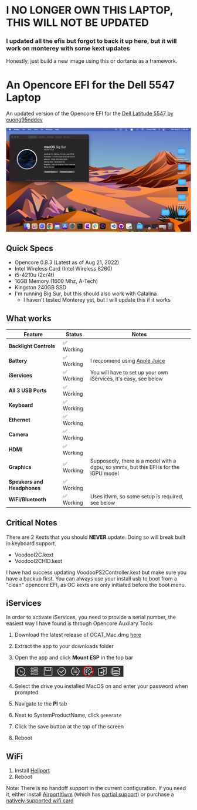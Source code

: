 # I NO LONGER OWN THIS LAPTOP, THIS WILL NOT BE UPDATED
### I updated all the efis but forgot to back it up here, but it will work on monterey with some kext updates
Honestly, just build a new image using this or dortania as a framework. 


# An Opencore EFI for the Dell 5547 Laptop
An updated version of the Opencore EFI for the [Dell Latitude 5547 by cuong95nddev](https://github.com/cuong95nddev/Dell-5547-Hackintosh-OpenCore)

![A picture of the MacOS desktop, running Big Sur, showing the about mac app, with a desert wallpaper](images/screenshot1.png)

## Quick Specs
- Opencore 0.8.3 (Latest as of Aug 21, 2022)
- Intel Wireless Card (Intel Wireless 8260)
- i5-4210u (2c/4t)
- 16GB Memory (1600 Mhz, A-Tech)
- Kingston 240GB SSD
- I'm running Big Sur, but this should also work with Catalina
  - I haven't tested Monterey yet, but I will update this if it works

## What works
| Feature | Status | Notes |
| ------------- | ------------- | ------------- |
| **Backlight Controls** | ✅ Working |   |
| **Battery** | ✅ Working | I reccomend using [Apple Juice](https://github.com/raphaelhanneken/apple-juice) |
| **iServices** | ✅ Working | You will have to set up your own iServices, it's easy, see below |
| **All 3 USB Ports** | ✅ Working |   |
| **Keyboard** | ✅ Working |   |
| **Ethernet** | ✅ Working |   |
| **Camera** | ✅ Working |   |
| **HDMI** | ✅ Working |   |
| **Graphics** | ✅ Working | Supposedly, there is a model with a dgpu, so ymmv, but this EFI is for the iGPU model |
| **Speakers and Headphones** | ✅ Working |   |
| **WiFi/Bluetooth** | ✅ Working | Uses itlwm, so some setup is required, see below |

## **Critical Notes**
There are 2 Kexts that you should **NEVER** update. Doing so will break built in keyboard support.
- VoodooI2C.kext
- VoodooI2CHID.kext

I have had success updating VoodooPS2Controller.kext but make sure you have a backup first. You can always use your install usb to boot from a "clean" opencore EFI, as OC kexts are only initiated before the boot menu. 

## iServices
In order to activate iServices, you need to provide a serial number, the easiest way I have found is through Opencore Auxilary Tools

1. Download the latest release of OCAT_Mac.dmg [here](https://github.com/ic005k/OCAuxiliaryTools)
2. Extract the app to your downloads folder
3. Open the app and click **Mount ESP** in the top bar
   
    ![The mount ESP Button circled in red surrounded by the rest of the menu bar](images/MountEFI.png)
4. Select the drive you installed MacOS on and enter your password when prompted
5. Navigate to the **PI** tab
6. Next to SystemProductName, click `generate`
7. Click the save button at the top of the screen
8. Reboot

## WiFi

1. Install [Heliport](https://github.com/OpenIntelWireless/HeliPort)
2. Reboot

Note: There is no handoff support in the current configuration. If you need it, either install [AirportItlwm](https://openintelwireless.github.io/itlwm/Installation.html#airportitlwm) (which has [partial support](https://openintelwireless.github.io/itlwm/FAQ.html#does-it-support-apple-s-continuity-framework-airdrop-handoff)) or purchase a [natively supported wifi card](https://dortania.github.io/Wireless-Buyers-Guide/unsupported.html)
